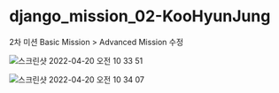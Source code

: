 # django_mission_02-KooHyunJung
2차 미션 Basic Mission > Advanced Mission 수정


![스크린샷 2022-04-20 오전 10 33 51](https://user-images.githubusercontent.com/96563289/164130288-2b791fad-bd30-4247-a3ac-eeae929d820a.png)

![스크린샷 2022-04-20 오전 10 34 07](https://user-images.githubusercontent.com/96563289/164130293-d66a5cbf-3a3e-4e73-b21c-725f7b244ea9.png)
